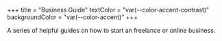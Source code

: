 +++
title = "Business Guide"
textColor = "var(--color-accent-contrast)"
backgroundColor = "var(--color-accent)"
+++

A series of helpful guides on how to start an freelance or online business.